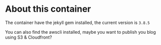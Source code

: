 # About this container


The container have the jekyll gem installed, the current version is `3.8.5`

You can also find the awscli installed, maybe you want to publish you blog using
S3 & Cloudfront?
